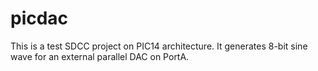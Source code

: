 # picdac
This is a test SDCC project on PIC14 architecture.
It generates 8-bit sine wave for an external parallel DAC on PortA.